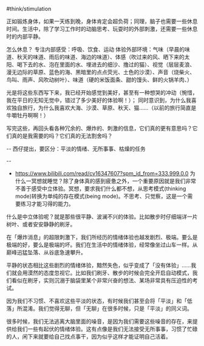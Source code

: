 #think/stimulation 

正如锻炼身体，如果一天练到晚，身体肯定会超负荷；同理，脑子也需要一些休息时间。生活中，除了学习工作时的动脑思考、玩耍时的外部刺激，还需要一些休息时的内部平静。

怎么休息？
专注内部感受：呼吸、饮食、运动
体验外部环境：气味（早晨的味道、秋天的味道、雨后的味道、海边的味道）、体感（吹过来的风、晒下来的太阳、喝下去的水、泡在里面的水、埋进去的细沙、撸过的猫）、视觉（层层麦浪、漫无边际的草原、蓝色的海、黑暗里的点点荧光、土色的沙漠）、声音（烧柴火、鸟叫、雨声、风吹动树叶）、味道（硬的米饭面条、甜的馒头、鲜的火锅羊肉、）

光是将这些东西写下来，我已经开始感觉到美好，甚至有一种想哭的冲动（惋惜，我在平日的无知无觉中，错过了多少美好的体验啊！）；
同时意识到，为什么我喜欢独自旅行，为什么我喜欢大海、沙漠、草原、秋天、猫……（以前的旅行简直是牛嚼牡丹啊啊！）

写完这些，再回头看各种冗余的、爆炸的、刺激的信息，它们真的更有意思吗？它们真的是我需要的吗？它们真的无法割舍吗？

--
西仔提出，要区分：平淡的情绪、无所事事、枯燥的任务

--
- https://www.bilibili.com/read/cv16347607?spm_id_from=333.999.0.0
为什么一冥想就睡觉？除了身体真的感到疲惫之外，一个重要原因就是我们非常不善于感受中立体验。冥想，要求我们什么都不想，从思考模式(thinking mode)转换为单纯的存在模式(being mode)。不思考、只觉察，这是一个需要练习才能习得的能力。

什么是中立体验呢？就是那些很平静、波澜不兴的体验。比如散步时仔细端详一片树叶、或者安安静静的刷牙。

在「爆炸消息」的超限刺激下，我们所经历的情绪体验也越发剧烈、极端。要么是极端的好，要么是极端的坏。我们在生活中的情绪体验，经常像坐过山车一样。从巅峰迅猛坠落、从谷底急速攀升。

平静的状态相比这些剧烈的情绪体验，黯然失色，似乎变成了「没有体验」……我们就会用漠然的态度忽视它。比如我们刷牙、散步的时候会完全开启自动模式，我们看似在刷牙，实则沉溺于脑袋里某个非常兴奋的想法、某场非常具有压迫性的考试。

因为我们不习惯、不喜欢这些平淡的状态，有时候我们甚至会将「平淡」和「低落」所混淆。我们觉得无聊，但「无聊」在很多时候，只是「平淡」的同义词。

很多时候，我们无法逃离大脑里面的噪音，是因为我们需要这些噪音的存在，来提供给我们一些有起伏的情绪体验。这有点像是我们无法接受无所事事，习惯了忙碌的人，闲下来就要给自己找点事干，因为似乎这样才能证明自己活着。



